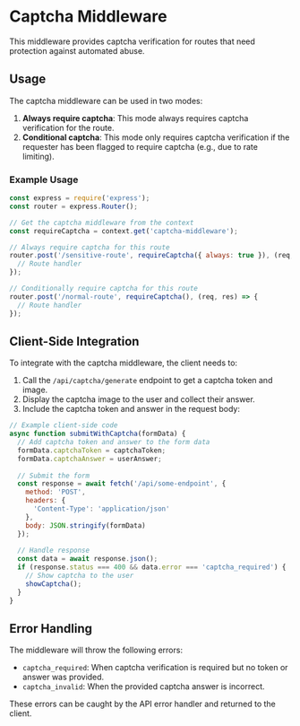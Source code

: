 # Captcha Middleware

This middleware provides captcha verification for routes that need protection against automated abuse.

## Usage

The captcha middleware can be used in two modes:

1. **Always require captcha**: This mode always requires captcha verification for the route.
2. **Conditional captcha**: This mode only requires captcha verification if the requester has been flagged to require captcha (e.g., due to rate limiting).

### Example Usage

```javascript
const express = require('express');
const router = express.Router();

// Get the captcha middleware from the context
const requireCaptcha = context.get('captcha-middleware');

// Always require captcha for this route
router.post('/sensitive-route', requireCaptcha({ always: true }), (req, res) => {
  // Route handler
});

// Conditionally require captcha for this route
router.post('/normal-route', requireCaptcha(), (req, res) => {
  // Route handler
});
```

## Client-Side Integration

To integrate with the captcha middleware, the client needs to:

1. Call the `/api/captcha/generate` endpoint to get a captcha token and image.
2. Display the captcha image to the user and collect their answer.
3. Include the captcha token and answer in the request body:

```javascript
// Example client-side code
async function submitWithCaptcha(formData) {
  // Add captcha token and answer to the form data
  formData.captchaToken = captchaToken;
  formData.captchaAnswer = userAnswer;
  
  // Submit the form
  const response = await fetch('/api/some-endpoint', {
    method: 'POST',
    headers: {
      'Content-Type': 'application/json'
    },
    body: JSON.stringify(formData)
  });
  
  // Handle response
  const data = await response.json();
  if (response.status === 400 && data.error === 'captcha_required') {
    // Show captcha to the user
    showCaptcha();
  }
}
```

## Error Handling

The middleware will throw the following errors:

- `captcha_required`: When captcha verification is required but no token or answer was provided.
- `captcha_invalid`: When the provided captcha answer is incorrect.

These errors can be caught by the API error handler and returned to the client. 